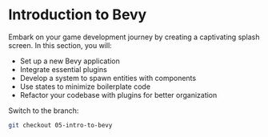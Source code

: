 # Introduction to Bevy

Embark on your game development journey by creating a captivating splash screen. In this section, you will:

- Set up a new Bevy application
- Integrate essential plugins
- Develop a system to spawn entities with components
- Use states to minimize boilerplate code
- Refactor your codebase with plugins for better organization

Switch to the branch:

```sh
git checkout 05-intro-to-bevy
```
